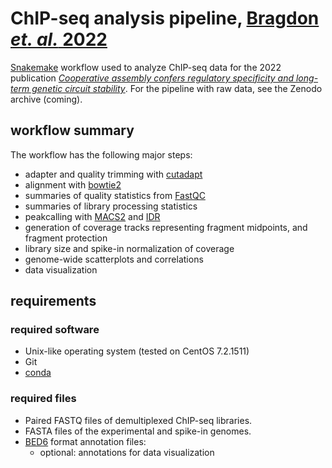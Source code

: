 
# ChIP-seq analysis pipeline, [Bragdon *et. al.* 2022](https://doi.org/10.1101/2022.05.22.492993)

[Snakemake](https://snakemake.github.io/) workflow used to analyze ChIP-seq data for the 2022 publication [*Cooperative assembly confers regulatory specificity and long-term genetic circuit stability*](https://doi.org/10.1101/2022.05.22.492993). For the pipeline with raw data, see the Zenodo archive (coming).

## workflow summary
The workflow has the following major steps:

- adapter and quality trimming with [cutadapt](http://cutadapt.readthedocs.io/en/stable/guide.html)
- alignment with [bowtie2](http://bowtie-bio.sourceforge.net/bowtie2/index.shtml)
- summaries of quality statistics from [FastQC](https://www.bioinformatics.babraham.ac.uk/projects/fastqc/)
- summaries of library processing statistics
- peakcalling with [MACS2](https://github.com/taoliu/MACS) and [IDR](https://github.com/nboley/idr)
- generation of coverage tracks representing fragment midpoints, and fragment protection
- library size and spike-in normalization of coverage
- genome-wide scatterplots and correlations
- data visualization

## requirements

### required software

- Unix-like operating system (tested on CentOS 7.2.1511)
- Git
- [conda](https://conda.io/docs/user-guide/install/index.html)

### required files

- Paired FASTQ files of demultiplexed ChIP-seq libraries.
- FASTA files of the experimental and spike-in genomes.
- [BED6](https://genome.ucsc.edu/FAQ/FAQformat.html#format1) format annotation files:
    - optional: annotations for data visualization
